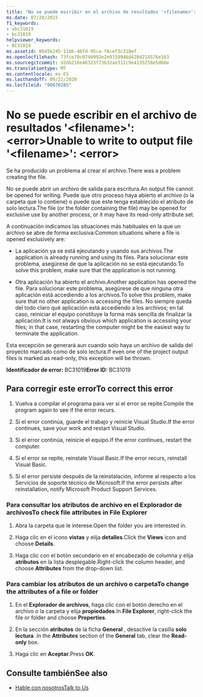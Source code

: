 ```yaml
---
title: "No se puede escribir en el archivo de resultados '<filename>': <error>"
ms.date: 07/20/2015
f1_keywords:
- vbc31019
- bc31019
helpviewer_keywords:
- BC31019
ms.assetid: 0845b245-11bb-46fd-95ca-f6cef3c318ef
ms.openlocfilehash: 73fce70c0740992e2e9159946d428d214576e163
ms.sourcegitcommit: d2db216e46323f73b32ae312c9e4135258e5d68e
ms.translationtype: MT
ms.contentlocale: es-ES
ms.lasthandoff: 09/22/2020
ms.locfileid: "90870285"
---
```

# <a name="unable-to-write-to-output-file-filename-error"></a><span data-ttu-id="e1851-102">No se puede escribir en el archivo de resultados '\<filename>': \<error></span><span class="sxs-lookup"><span data-stu-id="e1851-102">Unable to write to output file '\<filename>': \<error></span></span>

<span data-ttu-id="e1851-103">Se ha producido un problema al crear el archivo.</span><span class="sxs-lookup"><span data-stu-id="e1851-103">There was a problem creating the file.</span></span>  
  
 <span data-ttu-id="e1851-104">No se puede abrir un archivo de salida para escritura.</span><span class="sxs-lookup"><span data-stu-id="e1851-104">An output file cannot be opened for writing.</span></span> <span data-ttu-id="e1851-105">Puede que otro proceso haya abierto el archivo (o la carpeta que lo contiene) o puede que este tenga establecido el atributo de solo lectura.</span><span class="sxs-lookup"><span data-stu-id="e1851-105">The file (or the folder containing the file) may be opened for exclusive use by another process, or it may have its read-only attribute set.</span></span>  
  
 <span data-ttu-id="e1851-106">A continuación indicamos las situaciones más habituales en la que un archivo se abre de forma exclusiva:</span><span class="sxs-lookup"><span data-stu-id="e1851-106">Common situations where a file is opened exclusively are:</span></span>  
  
- <span data-ttu-id="e1851-107">La aplicación ya se está ejecutando y usando sus archivos.</span><span class="sxs-lookup"><span data-stu-id="e1851-107">The application is already running and using its files.</span></span> <span data-ttu-id="e1851-108">Para solucionar este problema, asegúrese de que la aplicación no se está ejecutando.</span><span class="sxs-lookup"><span data-stu-id="e1851-108">To solve this problem, make sure that the application is not running.</span></span>  
  
- <span data-ttu-id="e1851-109">Otra aplicación ha abierto el archivo.</span><span class="sxs-lookup"><span data-stu-id="e1851-109">Another application has opened the file.</span></span> <span data-ttu-id="e1851-110">Para solucionar este problema, asegúrese de que ninguna otra aplicación está accediendo a los archivos.</span><span class="sxs-lookup"><span data-stu-id="e1851-110">To solve this problem, make sure that no other application is accessing the files.</span></span> <span data-ttu-id="e1851-111">No siempre queda del todo claro qué aplicación está accediendo a los archivos; en tal caso, reiniciar el equipo constituye la forma más sencilla de finalizar la aplicación.</span><span class="sxs-lookup"><span data-stu-id="e1851-111">It is not always obvious which application is accessing your files; in that case, restarting the computer might be the easiest way to terminate the application.</span></span>  
  
 <span data-ttu-id="e1851-112">Esta excepción se generará aun cuando solo haya un archivo de salida del proyecto marcado como de solo lectura.</span><span class="sxs-lookup"><span data-stu-id="e1851-112">If even one of the project output files is marked as read-only, this exception will be thrown.</span></span>  
  
 <span data-ttu-id="e1851-113">**Identificador de error:** BC31019</span><span class="sxs-lookup"><span data-stu-id="e1851-113">**Error ID:** BC31019</span></span>  
  
## <a name="to-correct-this-error"></a><span data-ttu-id="e1851-114">Para corregir este error</span><span class="sxs-lookup"><span data-stu-id="e1851-114">To correct this error</span></span>  
  
1. <span data-ttu-id="e1851-115">Vuelva a compilar el programa para ver si el error se repite.</span><span class="sxs-lookup"><span data-stu-id="e1851-115">Compile the program again to see if the error recurs.</span></span>  
  
2. <span data-ttu-id="e1851-116">Si el error continúa, guarde el trabajo y reinicie Visual Studio.</span><span class="sxs-lookup"><span data-stu-id="e1851-116">If the error continues, save your work and restart Visual Studio.</span></span>  
  
3. <span data-ttu-id="e1851-117">Si el error continúa, reinicie el equipo.</span><span class="sxs-lookup"><span data-stu-id="e1851-117">If the error continues, restart the computer.</span></span>  
  
4. <span data-ttu-id="e1851-118">Si el error se repite, reinstale Visual Basic.</span><span class="sxs-lookup"><span data-stu-id="e1851-118">If the error recurs, reinstall Visual Basic.</span></span>  
  
5. <span data-ttu-id="e1851-119">Si el error persiste después de la reinstalación, informe al respecto a los Servicios de soporte técnico de Microsoft.</span><span class="sxs-lookup"><span data-stu-id="e1851-119">If the error persists after reinstallation, notify Microsoft Product Support Services.</span></span>  
  
### <a name="to-check-file-attributes-in-file-explorer"></a><span data-ttu-id="e1851-120">Para consultar los atributos de archivo en el Explorador de archivos</span><span class="sxs-lookup"><span data-stu-id="e1851-120">To check file attributes in File Explorer</span></span>  
  
1. <span data-ttu-id="e1851-121">Abra la carpeta que le interese.</span><span class="sxs-lookup"><span data-stu-id="e1851-121">Open the folder you are interested in.</span></span>  
  
2. <span data-ttu-id="e1851-122">Haga clic en el icono **vistas** y elija **detalles**.</span><span class="sxs-lookup"><span data-stu-id="e1851-122">Click the **Views** icon and choose **Details**.</span></span>  
  
3. <span data-ttu-id="e1851-123">Haga clic con el botón secundario en el encabezado de columna y elija **atributos** en la lista desplegable.</span><span class="sxs-lookup"><span data-stu-id="e1851-123">Right-click the column header, and choose **Attributes** from the drop-down list.</span></span>  
  
### <a name="to-change-the-attributes-of-a-file-or-folder"></a><span data-ttu-id="e1851-124">Para cambiar los atributos de un archivo o carpeta</span><span class="sxs-lookup"><span data-stu-id="e1851-124">To change the attributes of a file or folder</span></span>  
  
1. <span data-ttu-id="e1851-125">En el **Explorador de archivos**, haga clic con el botón derecho en el archivo o la carpeta y elija **propiedades**.</span><span class="sxs-lookup"><span data-stu-id="e1851-125">In **File Explorer**, right-click the file or folder and choose **Properties**.</span></span>  
  
2. <span data-ttu-id="e1851-126">En la sección **atributos** de la ficha **General** , desactive la casilla **solo lectura** .</span><span class="sxs-lookup"><span data-stu-id="e1851-126">In the **Attributes** section of the **General** tab, clear the **Read-only** box.</span></span>  
  
3. <span data-ttu-id="e1851-127">Haga clic en **Aceptar**.</span><span class="sxs-lookup"><span data-stu-id="e1851-127">Press **OK**.</span></span>  
  
## <a name="see-also"></a><span data-ttu-id="e1851-128">Consulte también</span><span class="sxs-lookup"><span data-stu-id="e1851-128">See also</span></span>

- [<span data-ttu-id="e1851-129">Hable con nosotros</span><span class="sxs-lookup"><span data-stu-id="e1851-129">Talk to Us</span></span>](/visualstudio/ide/feedback-options)

